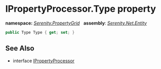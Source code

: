 # IPropertyProcessor.Type property
**namespace:** *[Serenity.PropertyGrid](../../README.md#serenity.propertygrid-namespace)*   **assembly**: *[Serenity.Net.Entity](../../README.md)*

```csharp
public Type Type { get; set; }
```

## See Also

* interface [IPropertyProcessor](../IPropertyProcessor.md)